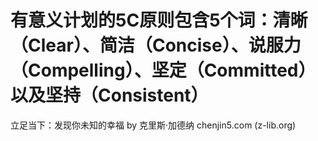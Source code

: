 # 有意义计划的5C原则包含5个词：清晰（Clear）、简洁（Concise）、说服力（Compelling）、坚定（Committed）以及坚持（Consistent）

立足当下：发现你未知的幸福 by 克里斯·加德纳 chenjin5.com (z-lib.org)
